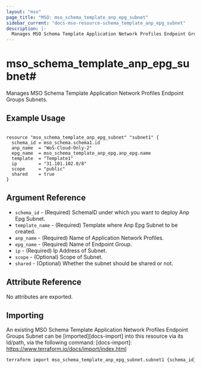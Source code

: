 ```yaml
---
layout: "mso"
page_title: "MSO: mso_schema_template_anp_epg_subnet"
sidebar_current: "docs-mso-resource-schema_template_anp_epg_subnet"
description: |-
  Manages MSO Schema Template Application Network Profiles Endpoint Groups Subnets.
---
```


# mso_schema_template_anp_epg_subnet#

Manages MSO Schema Template Application Network Profiles Endpoint Groups Subnets.

## Example Usage ##

```hcl

resource "mso_schema_template_anp_epg_subnet" "subnet1" {
  schema_id = mso_schema.schema1.id
  anp_name  = "WoS-Cloud-Only-2"
  epg_name  = mso_schema_template_anp_epg.anp_epg.name
  template  = "Template1"
  ip        = "31.101.102.0/8"
  scope     = "public"
  shared    = true
}

```

## Argument Reference ##

* `schema_id` - (Required) SchemaID under which you want to deploy Anp Epg Subnet.
* `template_name` - (Required) Template where Anp Epg Subnet to be created.
* `anp_name` - (Required) Name of Application Network Profiles.
* `epg_name` - (Required) Name of Endpoint Group.
* `ip` - (Required) Ip Address of Subnet.
* `scope` - (Optional) Scope of Subnet.
* `shared` - (Optional) Whether the subnet should be shared or not.

## Attribute Reference ##

No attributes are exported.

## Importing ##

An existing MSO Schema Template Application Network Profiles Endpoint Groups Subnet can be [imported][docs-import] into this resource via its Id/path, via the following command: [docs-import]: <https://www.terraform.io/docs/import/index.html>

```bash
terraform import mso_schema_template_anp_epg_subnet.subnet1 {schema_id}/template/{template_name}/anp/{anp_name}/epg/{epg_name}/subnet/{ip}
```
